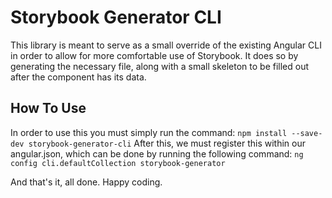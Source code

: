 # Storybook Generator CLI
This library is meant to serve as a small override of the existing Angular CLI in order to allow for more comfortable use of Storybook.
It does so by generating the necessary file, along with a small skeleton to be filled out after the component has its data. 

## How To Use
In order to use this you must simply run the command:
`npm install --save-dev storybook-generator-cli`
After this, we must register this within our angular.json, which can be done by running the following command:
`ng config cli.defaultCollection storybook-generator`

And that's it, all done.
Happy coding.
